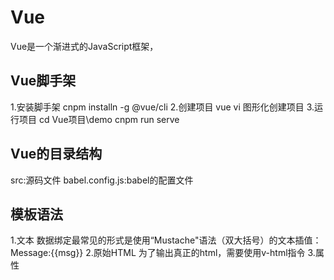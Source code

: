 # Vue
Vue是一个渐进式的JavaScript框架，
## Vue脚手架
1.安装脚手架
cnpm installn -g @vue/cli
2.创建项目
vue vi  图形化创建项目
3.运行项目
cd Vue项目\demo
cnpm run serve
## Vue的目录结构
src:源码文件
babel.config.js:babel的配置文件
## 模板语法
1.文本
   数据绑定最常见的形式是使用“Mustache"语法（双大括号）的文本插值：<span>Message:{{msg}}</span>
2.原始HTML
为了输出真正的html，需要使用v-html指令
3.属性
